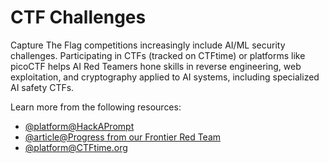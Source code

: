 # CTF Challenges

Capture The Flag competitions increasingly include AI/ML security challenges. Participating in CTFs (tracked on CTFtime) or platforms like picoCTF helps AI Red Teamers hone skills in reverse engineering, web exploitation, and cryptography applied to AI systems, including specialized AI safety CTFs.

Learn more from the following resources:

- [@platform@HackAPrompt](https://www.hackaprompt.com/)
- [@article@Progress from our Frontier Red Team](https://www.anthropic.com/news/strategic-warning-for-ai-risk-progress-and-insights-from-our-frontier-red-team)
- [@platform@CTFtime.org](https://ctftime.org/)
